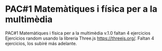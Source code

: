 # PAC#1 Matemàtiques i física per a la multimèdia
PAC#1 Matemàtiques i física per a la multimèdia v.1.0 faltan 4 ejercicios
<br>
Ejercicios random usando la libreria Three.js https://threejs.org/. Faltan 4 ejercicios, los subiré más adelante.
